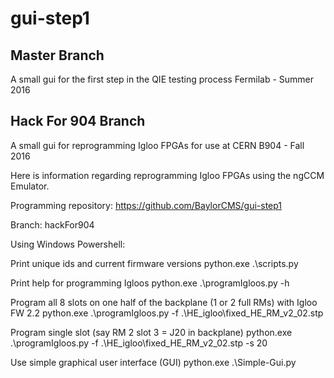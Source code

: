 # gui-step1
## Master Branch
A small gui for the first step in the QIE testing process
Fermilab - Summer 2016
## Hack For 904 Branch
A small gui for reprogramming Igloo FPGAs for use at CERN B904 - Fall 2016

Here is information regarding reprogramming Igloo FPGAs using the ngCCM Emulator.

Programming repository: https://github.com/BaylorCMS/gui-step1

Branch: hackFor904

Using Windows Powershell:

Print unique ids and current firmware versions
python.exe .\scripts.py

Print help for programming Igloos
python.exe .\programIgloos.py -h

Program all 8 slots on one half of the backplane (1 or 2 full RMs) with Igloo FW 2.2
python.exe .\programIgloos.py -f .\HE_igloo\fixed_HE_RM_v2_02.stp

Program single slot (say RM 2 slot 3 = J20 in backplane)
python.exe .\programIgloos.py -f .\HE_igloo\fixed_HE_RM_v2_02.stp -s 20

Use simple graphical user interface (GUI)
python.exe .\Simple-Gui.py

